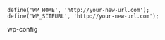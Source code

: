 ```
define('WP_HOME', 'http://your-new-url.com');
define('WP_SITEURL', 'http://your-new-url.com');
```

wp-config